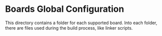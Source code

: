 # Boards Global Configuration
This directory contains a folder for each supported board.
Into each folder, there are files used during the build process, like linker scripts.